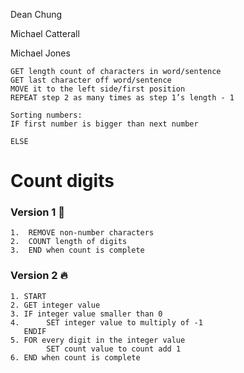 Dean Chung

Michael Catterall

Michael Jones

```
GET length count of characters in word/sentence
GET last character off word/sentence
MOVE it to the left side/first position
REPEAT step 2 as many times as step 1’s length - 1

Sorting numbers:
IF first number is bigger than next number
    
ELSE
```
# Count digits

### Version 1 :shit:
```
1.  REMOVE non-number characters    
2.  COUNT length of digits    
3.  END when count is complete    
```
### Version 2 :fire:
```
1. START    
2. GET integer value  
3. IF integer value smaller than 0  
4.      SET integer value to multiply of -1  
   ENDIF  
5. FOR every digit in the integer value  
        SET count value to count add 1  
6. END when count is complete    
``` 
